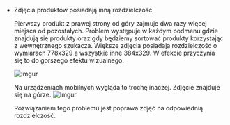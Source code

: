 
* Zdjęcia produktów posiadają inną rozdzielczość
  
  Pierwszy produkt z prawej strony od góry zajmuje dwa razy więcej miejsca od pozostałych.
  Problem występuje w każdym podmenu gdzie znajdują się produkty oraz gdy będziemy sortować produkty korzystając z wewnętrznego szukacza.
  Większe zdjęcia posiadaja rozdzielczość o wymiarach 778x329 a wszystkie inne 384x329. W efekcie przyczynia się to do gorszego efektu wizualnego.
  
  ![Imgur](https://i.imgur.com/L2tWboc.png) 

  Na urządzeniach mobilnych wygląda to trochę inaczej. Zdjęcie znajduje się na górze.
  ![Imgur](https://i.imgur.com/i5RmB4F.png)

  Rozwiązaniem tego problemu jest poprawa zdjęć na odpowiednią rozdzielczość.


